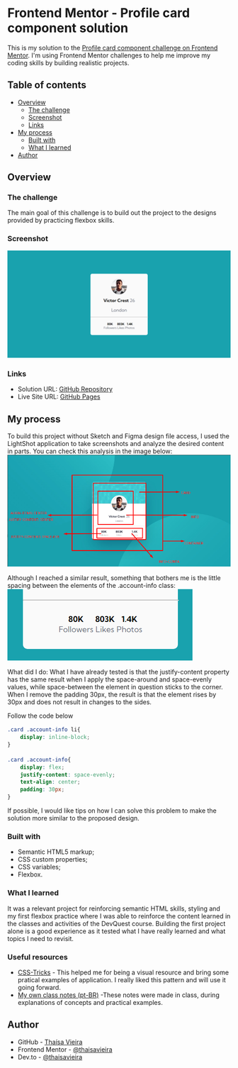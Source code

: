 # Frontend Mentor - Profile card component solution

This is my solution to the [Profile card component challenge on Frontend Mentor](https://www.frontendmentor.io/challenges/profile-card-component-cfArpWshJ). I'm using Frontend Mentor challenges to help me improve my coding skills by building realistic projects.

## Table of contents

- [Overview](#overview)
  - [The challenge](#the-challenge)
  - [Screenshot](#screenshot)
  - [Links](#links)
- [My process](#my-process)
  - [Built with](#built-with)
  - [What I learned](#what-i-learned)
- [Author](#author)

## Overview

### The challenge

The main goal of this challenge is to build out the project to the designs provided by practicing flexbox skills.

### Screenshot

![Screenshot solution](./design/screenshot-solution.png)

### Links

  - Solution URL: [GitHub Repository](https://github.com/thaisavieira/profile-card-componet)
- Live Site URL: [GitHub Pages](https://thaisavieira.github.io/profile-card-componet/)

## My process

To build this project without Sketch and Figma design file access, I used the LightShot application to take screenshots and analyze the desired content in parts. You can check this analysis in the image below:
![Screenshot analysis](./design/Screenshot_1.png)

Although I reached a similar result, something that bothers me is the little spacing between the elements of the .account-info class:
![Screenshot analysis](./design/Screenshot_2.png)

What did I do:
What I have already tested is that the justify-content property has the same result when I apply the space-around and space-evenly values, while space-between the element in question sticks to the corner. When I remove the padding 30px, the result is that the element rises by 30px and does not result in changes to the sides.

Follow the code below

```CSS
.card .account-info li{
    display: inline-block;
}

.card .account-info{
    display: flex;
    justify-content: space-evenly;
    text-align: center;
    padding: 30px;
}
```

If possible, I would like tips on how I can solve this problem to make the solution more similar to the proposed design.

### Built with

- Semantic HTML5 markup;
- CSS custom properties;
- CSS variables;
- Flexbox.

### What I learned

It was a relevant project for reinforcing semantic HTML skills, styling and my first flexbox practice where I was able to reinforce the content learned in the classes and activities of the DevQuest course. Building the first project alone is a good experience as it tested what I have really learned and what topics I need to revisit.

### Useful resources

- [CSS-Tricks](https://css-tricks.com/snippets/css/a-guide-to-flexbox/) - This helped me for being a visual resource and bring some pratical examples of application. I really liked this pattern and will use it going forward.
- [My own class notes (pt-BR)](https://www.notion.so/CSS-Avan-ado-Flexbox-046260bf28e64e89a553623ba180ea03?pvs=4) -These notes were made in class, during explanations of concepts and practical examples.

## Author

- GitHub - [Thaísa Vieira](https://github.com/thaisavieira)
- Frontend Mentor - [@thaisavieira](https://www.frontendmentor.io/profile/thaisavieira)
- Dev.to - [@thaisavieira](https://dev.to/thaisavieira)
